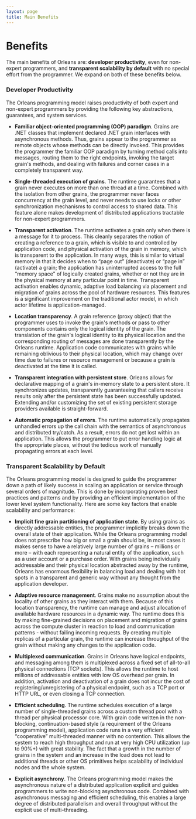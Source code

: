 ```yaml
---
layout: page
title: Main Benefits
---
```


# Benefits

The main benefits of Orleans are: **developer productivity**, even for non-expert programmers, and **transparent scalability by default** with no special effort from the programmer. 
We expand on both of these benefits below.

### Developer Productivity

The Orleans programming model raises productivity of both expert and non-expert programmers by providing the following key abstractions, guarantees, and system services.

* **Familiar object-oriented programming (OOP) paradigm**. 
Grains are .NET classes that implement declared .NET grain interfaces with asynchronous methods. 
Thus, grains appear to the programmer as remote objects whose methods can be directly invoked. 
This provides the programmer the familiar OOP paradigm by turning method calls into messages, routing them to the right endpoints, invoking the target grain's methods, and dealing with failures and corner cases in a completely transparent way.

* **Single-threaded execution of grains**. 
The runtime guarantees that a grain never executes on more than one thread at a time. Combined with the isolation from other grains, the programmer never faces concurrency at the grain level, and never needs to use locks or other synchronization mechanisms to control access to shared data. 
This feature alone makes development of distributed applications tractable for non-expert programmers.

* **Transparent activation**. 
The runtime activates a grain only when there is a message for it to process. 
This cleanly separates the notion of creating a reference to a grain, which is visible to and controlled by application code, and physical activation of the grain in memory, which is transparent to the application. 
In many ways, this is similar to virtual memory in that it decides when to “page out” (deactivate) or “page in” (activate) a grain; the application has uninterrupted access to the full “memory space” of logically created grains, whether or not they are in the physical memory at any particular point in time. 
Transparent activation enables dynamic, adaptive load balancing via placement and migration of grains across the pool of hardware resources. 
This features is a significant improvement on the traditional actor model, in which actor lifetime is application-managed.

* **Location transparency**. 
A grain reference (proxy object) that the programmer uses to invoke the grain's methods or pass to other components contains only the logical identity of the grain. 
The translation of the grain's logical identity to its physical location and the corresponding routing of messages are done transparently by the Orleans runtime. 
Application code communicates with grains while remaining oblivious to their physical location, which may change over time due to failures or resource management or because a grain is deactivated at the time it is called.

* **Transparent integration with persistent store**. 
Orleans allows for declarative mapping of a grain's in-memory state to a persistent store. 
It synchronizes updates, transparently guaranteeing that callers receive results only after the persistent state has been successfully updated. 
Extending and/or customizing the set of existing persistent storage providers available is straight-forward.

* **Automatic propagation of errors**. 
The runtime automatically propagates unhandled errors up the call chain with the semantics of asynchronous and distributed try/catch. 
As a result, errors do not get lost within an application. 
This allows the programmer to put error handling logic at the appropriate places, without the tedious work of manually propagating errors at each level.

### Transparent Scalability by Default

The Orleans programming model is designed to guide the programmer down a path of likely success in scaling an application or service through several orders of magnitude. 
This is done by incorporating proven best practices and patterns and by providing an efficient implementation of the lower level system functionality. 
Here are some key factors that enable scalability and performance:

* **Implicit fine grain partitioning of application state**. 
By using grains as directly addressable entities, the programmer implicitly breaks down the overall state of their application. 
While the Orleans programming model does not prescribe how big or small a grain should be, in most cases it makes sense to have a relatively large number of grains – millions or more – with each representing a natural entity of the application, such as a user account or a purchase order. 
With grains being individually addressable and their physical location abstracted away by the runtime, Orleans has enormous flexibility in balancing load and dealing with hot spots in a transparent and generic way without any thought from the application developer.

* **Adaptive resource management**. 
Grains make no assumption about the locality of other grains as they interact with them. 
Because of this location transparency, the runtime can manage and adjust allocation of available hardware resources in a dynamic way. 
The runtime does this by making fine-grained decisions on placement and migration of grains across the compute cluster in reaction to load and communication patterns - without failing incoming requests. 
By creating multiple replicas of a particular grain, the runtime can increase throughput of the grain without making any changes to the application code.

* **Multiplexed communication**. 
Grains in Orleans have logical endpoints, and messaging among them is multiplexed across a fixed set of all-to-all physical connections (TCP sockets). 
This allows the runtime to host millions of addressable entities with low OS overhead per grain. 
In addition, activation and deactivation of a grain does not incur the cost of registering/unregistering of a physical endpoint, such as a TCP port or HTTP URL, or even closing a TCP connection.

* **Efficient scheduling**. 
The runtime schedules execution of a large number of single-threaded grains across a custom thread pool with a thread per physical processor core. 
With grain code written in the non-blocking, continuation-based style (a requirement of the Orleans programming model), application code runs in a very efficient “cooperative” multi-threaded manner with no contention. 
This allows the system to reach high throughput and run at very high CPU utilization (up to 90%+) with great stability. 
The fact that a growth in the number of grains in the system and an increase in the load does not lead to additional threads or other OS primitives helps scalability of individual nodes and the whole system.

* **Explicit asynchrony**. 
The Orleans programming model makes the asynchronous nature of a distributed application explicit and guides programmers to write non-blocking asynchronous code. 
Combined with asynchronous messaging and efficient scheduling, this enables a large degree of distributed parallelism and overall throughput without the explicit use of multi-threading.
